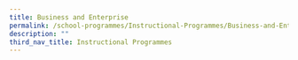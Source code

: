 ```yaml
---
title: Business and Enterprise
permalink: /school-programmes/Instructional-Programmes/Business-and-Enterprise/
description: ""
third_nav_title: Instructional Programmes
---
```


